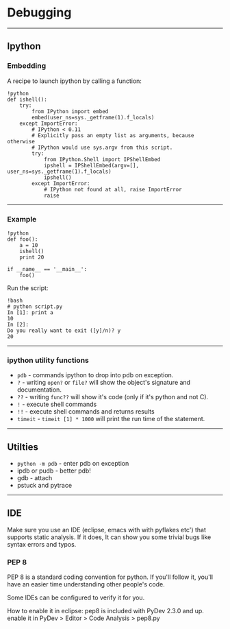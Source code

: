 # Debugging 

---

## Ipython 

### Embedding

A recipe to launch ipython by calling a function:

	!python
	def ishell():
		try:
			from IPython import embed
			embed(user_ns=sys._getframe(1).f_locals)
		except ImportError: 
			# IPython < 0.11 
			# Explicitly pass an empty list as arguments, because otherwise 
			# IPython would use sys.argv from this script. 
			try: 
				from IPython.Shell import IPShellEmbed
				ipshell = IPShellEmbed(argv=[], user_ns=sys._getframe(1).f_locals)
				ipshell()
			except ImportError: 
				# IPython not found at all, raise ImportError 
				raise
				
---

### Example

	!python
	def foo():
		a = 10
		ishell()
		print 20
	
	if __name__ == '__main__':
		foo()
	
Run the script:

	!bash
	# python script.py
	In [1]: print a
	10
	In [2]: 
	Do you really want to exit ([y]/n)? y
    20
	
---

### ipython utility functions

* `pdb` - commands ipython to drop into pdb on exception.
* `?` - writing `open?` or `file?` will show the object's signature and documentation.
* `??` - writing `func??` will show it's code (only if it's python and not C).
* `!` -  execute shell commands
* `!!` - execute shell commands and returns results
* `timeit` - `timeit [1] * 1000` will print the run time of the statement.

---

## Utilties

* `python -m pdb` - enter pdb on exception
* ipdb or pudb - better pdb!
* gdb - attach
* pstuck and pytrace

---

## IDE

Make sure you use an IDE (eclipse, emacs with with pyflakes etc') that supports static analysis. If it does, It can show you some trivial bugs like syntax errors and typos.

### PEP 8

PEP 8 is a standard coding convention for python. If you'll follow it, you'll have an easier time understanding other people's code. 

Some IDEs can be configured to verify it for you.

How to enable it in eclipse: pep8 is included with PyDev 2.3.0 and up. enable it in PyDev > Editor > Code Analysis > pep8.py
